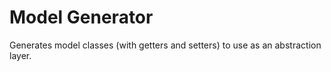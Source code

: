 Model Generator
================

Generates model classes (with getters and setters) to use as an abstraction layer.

